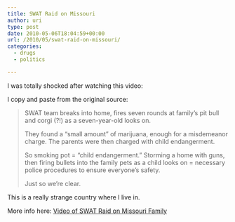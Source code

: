 ```yaml
---
title: SWAT Raid on Missouri
author: uri
type: post
date: 2010-05-06T18:04:59+00:00
url: /2010/05/swat-raid-on-missouri/
categories:
  - drugs
  - politics

---
```

I was totally shocked after watching this video:



I copy and paste from the original source:

> SWAT team breaks into home, fires seven rounds at family&#8217;s pit bull and corgi (?!) as a seven-year-old looks on.
> 
> They found a &#8220;small amount&#8221; of marijuana, enough for a misdemeanor charge. The parents were then charged with child endangerment.
> 
> So smoking pot = &#8220;child endangerment.&#8221; Storming a home with guns, then firing bullets into the family pets as a child looks on = necessary police procedures to ensure everyone&#8217;s safety.
> 
> Just so we&#8217;re clear.

This is a really strange country where I live in.

More info here: [Video of SWAT Raid on Missouri Family][1]

 [1]: http://reason.com/blog/2010/05/05/video-of-swat-raid-on-missouri
